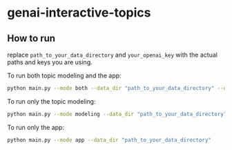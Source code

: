 # genai-interactive-topics

## How to run

replace `path_to_your_data_directory` and `your_openai_key` with the actual paths and keys you are using.

To run both topic modeling and the app:
```bash
python main.py --mode both --data_dir "path_to_your_data_directory" --openai_key "your_openai_key"
```

To run only the topic modeling:
```bash
python main.py --mode modeling --data_dir "path_to_your_data_directory" --openai_key "your_openai_key"
```

To run only the app:
```bash
python main.py --mode app --data_dir "path_to_your_data_directory"
```
